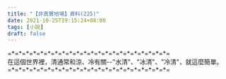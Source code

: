 ```yaml
---
title: "【非真實地場】資料(225)"
date: 2021-10-25T19:15:24+08:00
tags: [小說]
draft: false
---
```


=\*=\*=\*=\*=\*=\*=\*=\*=\*=\*=\*=\*=\*=\*=\*=\*=\*=\*=\*=\*=\*=\*=  
在這個世界裡，清通常和涼、冷有關--"水清"、"冰清"、"冷清"，就這麼簡單。  
=\*=\*=\*=\*=\*=\*=\*=\*=\*=\*=\*=\*=\*=\*=\*=\*=\*=\*=\*=\*=\*=\*=  